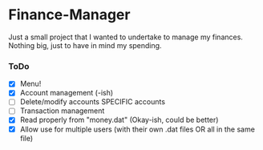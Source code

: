 # Finance-Manager

Just a small project that I wanted to undertake to manage my finances.
Nothing big, just to have in mind my spending.

### ToDo
- [x] Menu!
- [x] Account management (-ish)
- [ ] Delete/modify accounts SPECIFIC accounts
- [ ] Transaction management
- [x] Read properly from "money.dat" (Okay-ish, could be better)
- [x] Allow use for multiple users (with their own .dat files OR all in the same file)